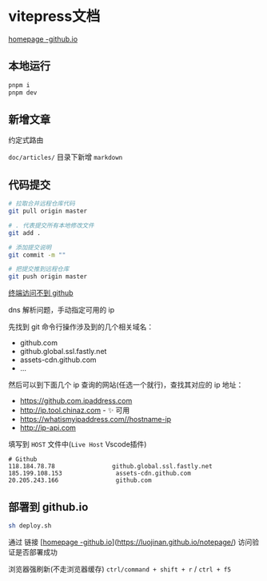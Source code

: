 # vitepress文档

[homepage -github.io](https://luojinan.github.io/notepage/)

## 本地运行

```bash
pnpm i
pnpm dev
```

## 新增文章

约定式路由

`doc/articles/` 目录下新增 `markdown`

## 代码提交

```bash
# 拉取合并远程仓库代码
git pull origin master

# . 代表提交所有本地修改文件
git add .

# 添加提交说明
git commit -m ""

# 把提交推到远程仓库
git push origin master
```

[终端访问不到 github](https://github.com/mingjiezhou/notes/issues/13)

dns 解析问题，手动指定可用的 ip

先找到 git 命令行操作涉及到的几个相关域名：
- github.com
- github.global.ssl.fastly.net
- assets-cdn.github.com
- ...

然后可以到下面几个 ip 查询的网站(任选一个就行)，查找其对应的 ip 地址：
- https://github.com.ipaddress.com
- http://ip.tool.chinaz.com - ✨ 可用
- https://whatismyipaddress.com//hostname-ip
- http://ip-api.com

填写到 `HOST` 文件中(`Live Host` Vscode插件)
```text
# Github
118.184.78.78                github.global.ssl.fastly.net
185.199.108.153               assets-cdn.github.com
20.205.243.166                github.com
```

## 部署到 github.io

```bash
sh deploy.sh
```

通过 链接 [[homepage -github.io](https://luojinan.github.io/notepage)](https://luojinan.github.io/notepage/) 访问验证是否部署成功

浏览器强刷新(不走浏览器缓存) `ctrl/command + shift + r` / `ctrl + f5`
